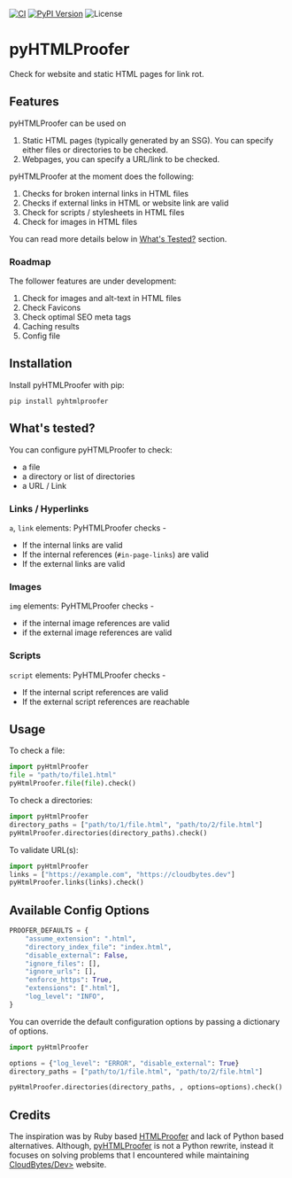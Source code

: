 [![CI](https://github.com/rehanhaider/pyhtmlproofer/actions/workflows/ci.yml/badge.svg)](https://github.com/rehanhaider/pyhtmlproofer/actions)
[![PyPI Version](https://img.shields.io/pypi/v/pyhtmlproofer?color=blue)](https://pypi.org/project/pyhtmlproofer/)
![License](https://img.shields.io/github/license/rehanhaider/pyhtmlproofer?color=blue)

# pyHTMLProofer

Check for website and static HTML pages for link rot.


## Features

pyHTMLProofer can be used on
1. Static HTML pages (typically generated by an SSG). You can specify either files or directories to be checked.
2. Webpages, you can specify a URL/link to be checked.


pyHTMLProofer at the moment does the following:

1. Checks for broken internal links in HTML files
2. Checks if external links in HTML or website link are valid
3. Check for scripts / stylesheets in HTML files
4. Check for images in HTML files

You can read more details below in [What's Tested?](#whats-tested) section.

### Roadmap
The follower features are under development:

1. Check for images and alt-text in HTML files
2. Check Favicons
3. Check optimal SEO meta tags
4. Caching results
5. Config file

## Installation
Install pyHTMLProofer with pip:
```
pip install pyhtmlproofer
```

## What's tested?

You can configure pyHTMLProofer to check:

- a file
- a directory or list of directories
- a URL / Link


### Links / Hyperlinks

`a`, `link` elements: PyHTMLProofer checks - 

- If the internal links are valid
- If the internal references (`#in-page-links`) are valid
- If the external links are valid
 

### Images

`img` elements: PyHTMLProofer checks -

- if the internal image references are valid
- if the external image references are valid


### Scripts

`script` elements: PyHTMLProofer checks -
- If the internal script references are valid
- If the external script references are reachable



## Usage
To check a file:
```python
import pyHtmlProofer
file = "path/to/file1.html"
pyHtmlProofer.file(file).check()
```

To check a directories:
```python
import pyHtmlProofer
directory_paths = ["path/to/1/file.html", "path/to/2/file.html"]
pyHtmlProofer.directories(directory_paths).check()
```

To validate URL(s):
```python
import pyHtmlProofer
links = ["https://example.com", "https://cloudbytes.dev"]
pyHtmlProofer.links(links).check()
```

## Available Config Options

```python
PROOFER_DEFAULTS = {
    "assume_extension": ".html",
    "directory_index_file": "index.html",
    "disable_external": False,
    "ignore_files": [],
    "ignore_urls": [],
    "enforce_https": True,
    "extensions": [".html"],
    "log_level": "INFO",
}
```

You can override the default configuration options by passing a dictionary of options.

```python
import pyHtmlProofer

options = {"log_level": "ERROR", "disable_external": True}
directory_paths = ["path/to/1/file.html", "path/to/2/file.html"]

pyHtmlProofer.directories(directory_paths, , options=options).check()
```


## Credits

The inspiration was by Ruby based [HTMLProofer](https://github.com/gjtorikian/html-proofer) and lack of Python based alternatives. Although, [pyHTMLProofer](https://github.com/rehanhaider/pyhtmlproofer) is not a Python rewrite, instead it focuses on solving problems that I encountered while maintaining [CloudBytes/Dev>](https://cloudbytes.dev) website.